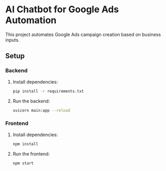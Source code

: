 # AI Chatbot for Google Ads Automation

This project automates Google Ads campaign creation based on business inputs.

## Setup

### Backend
1. Install dependencies:
   ```bash
   pip install -r requirements.txt
   ```
2. Run the backend:
   ```bash
   uvicorn main:app --reload
   ```

### Frontend
1. Install dependencies:
   ```bash
   npm install
   ```
2. Run the frontend:
   ```bash
   npm start
   ```
